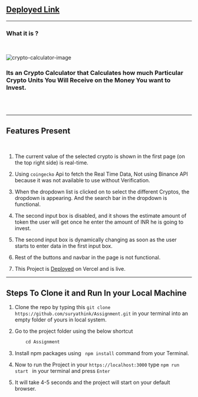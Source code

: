 ## [Deployed Link](https://assignment-nu-eight.vercel.app/)

<hr/>

### What it is ?
<br/>

![crypto-calculator-image](https://user-images.githubusercontent.com/96377101/235407564-81bbbbfc-07e0-4719-b92f-8a725caca4e1.png)




### Its an Crypto Calculator that Calculates how much Particular Crypto Units You Will Receive on the Money You want to Invest.

<br/>
<br/>
 <hr/>

 ## Features Present
 <br/>

 1. The current value of the selected crypto  is shown in the first page (on the top right side) is real-time.

 2. Using ```coingecko``` Api to fetch the Real Time Data, Not using Binance API because it was not available to use without Verification.

 3. When the dropdown list is clicked on to select the different Cryptos, the dropdown is appearing. And the search bar in the dropdown is functional.


 4. The second input box is disabled, and it shows the estimate amount of token the user will get once he enter the amount of INR he is going to invest.


 5. The second input box is dynamically changing as soon as the user starts to enter data in the first input box.

 6. Rest of the buttons and navbar in the page is not functional.

 7. This Project is [Deployed](https://assignment-nu-eight.vercel.app/) on Vercel and is live.

 <hr/>




## Steps To Clone it and Run In your Local Machine

1. Clone the repo by typing this  ```git clone https://github.com/suryathink/Assignment.git``` in your terminal into an empty folder of yours in local system.



2. Go to the project folder using the below shortcut

    ```javascript
        cd Assignment 
    ```

3. Install npm packages using ``` npm install``` command from your Terminal.


4. Now to run the Project in your ```https://localhost:3000```  type ```npm run start ``` in your terminal and press ```Enter```


5. It will take 4-5 seconds and the project will start on your default browser.
